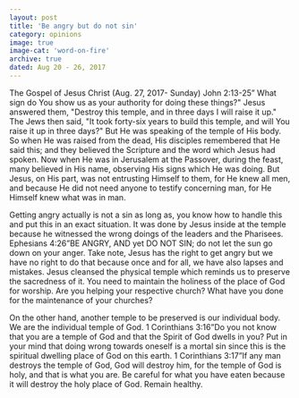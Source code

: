 ```yaml
---
layout: post
title: 'Be angry but do not sin'
category: opinions
image: true
image-cat: 'word-on-fire'
archive: true
dated: Aug 20 - 26, 2017
---
```


The Gospel of Jesus Christ (Aug. 27, 2017- Sunday) John 2:13-25” What sign do You show us as your authority for doing these things?" Jesus answered them, "Destroy this temple, and in three days I will raise it up." The Jews then said, "It took forty-six years to build this temple, and will You raise it up in three days?" But He was speaking of the temple of His body. So when He was raised from the dead, His disciples remembered that He said this; and they believed the Scripture and the word which Jesus had spoken. Now when He was in Jerusalem at the Passover, during the feast, many believed in His name, observing His signs which He was doing. But Jesus, on His part, was not entrusting Himself to them, for He knew all men, and because He did not need anyone to testify concerning man, for He Himself knew what was in man.

Getting angry actually is not a sin as long as, you know how to handle this and put this in an exact situation. It was done by Jesus inside at the temple because he witnessed the wrong doings of the leaders and the Pharisees. Ephesians 4:26”BE ANGRY, AND yet DO NOT SIN; do not let the sun go down on your anger. Take note, Jesus has the right to get angry but we have no right to do that because once and for all, we have also lapses and mistakes. Jesus cleansed the physical temple which reminds us to preserve the sacredness of it. You need to maintain the holiness of the place of God for worship. Are you helping your respective church? What have you done for the maintenance of your churches?

On the other hand, another temple to be preserved is our individual body. We are the individual temple of God. 1 Corinthians 3:16”Do you not know that you are a temple of God and that the Spirit of God dwells in you? Put in your mind that doing wrong towards oneself is a mortal sin since this is the spiritual dwelling place of God on this earth. 1 Corinthians 3:17”If any man destroys the temple of God, God will destroy him, for the temple of God is holy, and that is what you are. Be careful for what you have eaten because it will destroy the holy place of God. Remain healthy.
